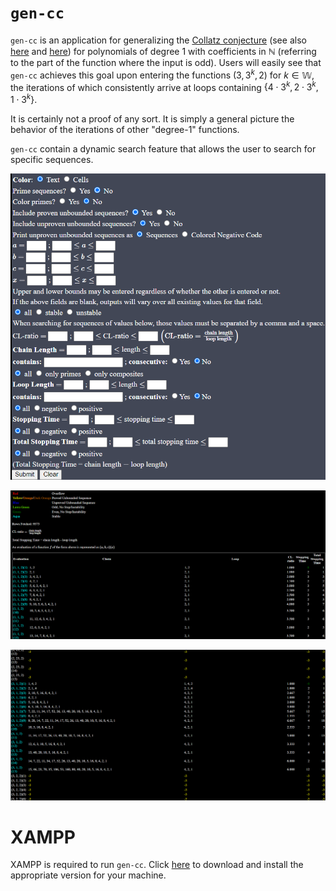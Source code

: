 # `gen-cc`
`gen-cc` is an application for generalizing the [Collatz conjecture](https://en.wikipedia.org/wiki/Collatz_conjecture) (see also [here](https://www.youtube.com/watch?v=5mFpVDpKX70) and [here](https://www.youtube.com/watch?v=LqKpkdRRLZw)) for polynomials of degree 1 with coefficients in $\mathbb{N}$ (referring to the part of the function where the input is odd). Users will easily see that `gen-cc` achieves this goal upon entering the functions $(3, 3^k, 2)$ for $k \in \mathbb{W}$, the iterations of which consistently arrive at loops containing $\lbrace 4 \cdot 3^k, 2 \cdot 3^k, 1 \cdot 3^k\rbrace$. 

It is certainly not a proof of any sort. It is simply a general picture the behavior of the iterations of other "degree-1" functions. 

`gen-cc` contain a dynamic search feature that allows the user to search for specific sequences. 

![search](search.png)

![pic 1](pic1.png)

![pic 2](pic2.png)

# XAMPP
XAMPP is required to run `gen-cc`. Click [here](https://www.apachefriends.org/download.html) to download and install the appropriate version for your machine. 